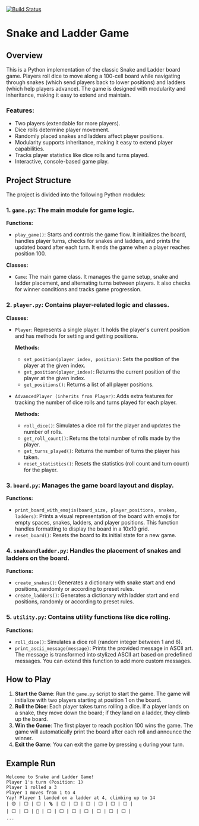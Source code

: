 [![Build Status](https://app.travis-ci.com/mohbay95/Project_533.svg?token=yEpB9SCgzfFwNhkKRgNZ&branch=main)](https://app.travis-ci.com/mohbay95/Project_533)

# Snake and Ladder Game

## Overview
This is a Python implementation of the classic Snake and Ladder board game. Players roll dice to move along a 100-cell board while navigating through snakes (which send players back to lower positions) and ladders (which help players advance). The game is designed with modularity and inheritance, making it easy to extend and maintain.

### Features:
- Two players (extendable for more players).
- Dice rolls determine player movement.
- Randomly placed snakes and ladders affect player positions.
- Modularity supports inheritance, making it easy to extend player capabilities.
- Tracks player statistics like dice rolls and turns played.
- Interactive, console-based game play.

## Project Structure

The project is divided into the following Python modules:

### 1. **`game.py`**: The main module for game logic.
   **Functions:**
   - `play_game()`: Starts and controls the game flow. It initializes the board, handles player turns, checks for snakes and ladders, and prints the updated board after each turn. It ends the game when a player reaches position 100.

   **Classes:**
   - `Game`: The main game class. It manages the game setup, snake and ladder placement, and alternating turns between players. It also checks for winner conditions and tracks game progression.

### 2. **`player.py`**: Contains player-related logic and classes.
   **Classes:**
   - `Player`: Represents a single player. It holds the player's current position and has methods for setting and getting positions.

     **Methods:**
     - `set_position(player_index, position)`: Sets the position of the player at the given index.
     - `get_position(player_index)`: Returns the current position of the player at the given index.
     - `get_positions()`: Returns a list of all player positions.

   - `AdvancedPlayer (inherits from Player)`: Adds extra features for tracking the number of dice rolls and turns played for each player.

     **Methods:**
     - `roll_dice()`: Simulates a dice roll for the player and updates the number of rolls.
     - `get_roll_count()`: Returns the total number of rolls made by the player.
     - `get_turns_played()`: Returns the number of turns the player has taken.
     - `reset_statistics()`: Resets the statistics (roll count and turn count) for the player.

### 3. **`board.py`**: Manages the game board layout and display.
   **Functions:**
   - `print_board_with_emojis(board_size, player_positions, snakes, ladders)`: Prints a visual representation of the board with emojis for empty spaces, snakes, ladders, and player positions. This function handles formatting to display the board in a 10x10 grid.
   - `reset_board()`: Resets the board to its initial state for a new game.

### 4. **`snakeandladder.py`**: Handles the placement of snakes and ladders on the board.
   **Functions:**
   - `create_snakes()`: Generates a dictionary with snake start and end positions, randomly or according to preset rules.
   - `create_ladders()`: Generates a dictionary with ladder start and end positions, randomly or according to preset rules.

### 5. **`utility.py`**: Contains utility functions like dice rolling.
   **Functions:**
   - `roll_dice()`: Simulates a dice roll (random integer between 1 and 6).
   - `print_ascii_message(message)`: Prints the provided message in ASCII art. The message is transformed into stylized ASCII art 
      based on predefined messages. You can extend this function to add more custom messages.
  


## How to Play

1. **Start the Game**: Run the `game.py` script to start the game. The game will initialize with two players starting at position 1 on the board.
2. **Roll the Dice**: Each player takes turns rolling a dice. If a player lands on a snake, they move down the board; if they land on a ladder, they climb up the board.
3. **Win the Game**: The first player to reach position 100 wins the game. The game will automatically print the board after each roll and announce the winner.
4. **Exit the Game**: You can exit the game by pressing `q` during your turn.

## Example Run

```text
Welcome to Snake and Ladder Game!
Player 1's turn (Position: 1)
Player 1 rolled a 3
Player 1 moves from 1 to 4
Yay! Player 1 landed on a ladder at 4, climbing up to 14
| 🟡 | ⬜ | ⬜ | 🪜 | ⬜ | ⬜ | ⬜ | ⬜ | ⬜ | ⬜ |
| ⬜ | ⬜ | 🐍 | ⬜ | ⬜ | ⬜ | ⬜ | ⬜ | ⬜ | ⬜ |
...
